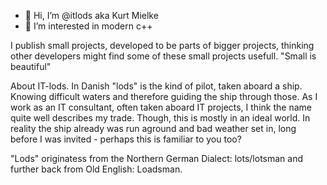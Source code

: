 - 👋 Hi, I’m @itlods aka Kurt Mielke
- 👀 I’m interested in modern c++

I publish small projects, developed to be parts of bigger projects, thinking other developers might find some of these small projects usefull. "Small is beautiful"

About IT-lods. In Danish "lods" is the kind of pilot, taken aboard a ship. Knowing difficult waters and therefore guiding the ship through those. As I work as an IT consultant, often taken aboard IT projects, I think the name quite well describes my trade.
Though, this is mostly in an ideal world. In reality the ship already was run aground and bad weather set in, long before I was invited - perhaps this is familiar to you too?

"Lods" originatess from the Northern German Dialect: lots/lotsman and further back from Old English: Loadsman.

<!---
itlods/itlods is a ✨ special ✨ repository because its `README.md` (this file) appears on your GitHub profile.
You can click the Preview link to take a look at your changes.
--->
